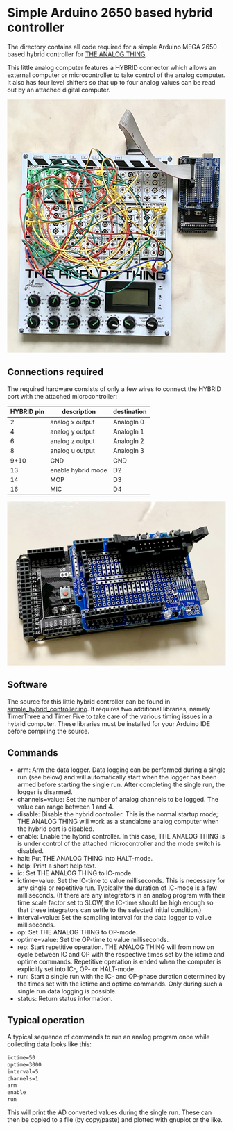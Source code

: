 # Simple Arduino 2650 based hybrid controller
The directory contains all code required for a simple Arduino MEGA 2650 based
hybrid controller for [THE ANALOG THING](https://the-analog-thing.org).

This little analog computer features a HYBRID connector which allows an 
external computer or microcontroller to take control of the analog computer. 
It also has four level shifters so that up to four analog values can be 
read out by an attached digital computer. 

![hc_setup](hc_setup.jpg)

## Connections required
The required hardware consists of only a few wires to connect the HYBRID
port with the attached microcontroller:

|HYBRID pin|description       |destination|
|----------|------------------|-----------|
|2         |analog x output   |AnalogIn 0 |
|4         |analog y output   |AnalogIn 1 |
|6         |analog z output   |AnalogIn 2 |
|8         |analog u output   |AnalogIn 3 |
|9+10      |GND               |GND        |
|13        |enable hybrid mode|D2         |
|14        |MOP               |D3         |
|16        |MIC               |D4         |

![arduino_hc](arduino_hc.jpg)

## Software
The source for this little hybrid controller can be found in 
[simple_hybrid_controller.ino](simple_hybrid_controller/simple_hybrid_controller.ino). 
It requires two additional libraries, namely TimerThree and Timer Five to 
take care of the various timing issues in a hybrid computer. These libraries
must be installed for your Arduino IDE before compiling the source.

## Commands

* arm: Arm the data logger. Data logging can be performed during a single
       run (see below) and will automatically start when the logger has been
       armed before starting the single run. After completing the single 
       run, the logger is disarmed.
* channels=value: Set the number of analog channels to be logged. The value
       can range between 1 and 4.
* disable: Disable the hybrid controller. This is the normal startup mode;
           THE ANALOG THING will work as a standalone analog computer when
           the hybrid port is disabled.
* enable: Enable the hybrid controller. In this case, THE ANALOG THING is
          is under control of the attached microcontroller and the mode 
          switch is disabled.
* halt: Put THE ANALOG THING into HALT-mode.
* help: Print a short help text.
* ic: Set THE ANALOG THING to IC-mode.
* ictime=value: Set the IC-time to value milliseconds. This is necessary
                  for any single or repetitive run. Typically the duration 
                  of IC-mode is a few milliseconds. (If there are any 
                  integrators in an analog program with their time scale 
                  factor set to SLOW, the IC-time should be high enough so 
                  that these integrators can settle to the selected initial
                  condition.)
* interval=value: Set the sampling interval for the data logger to 
                    value milliseconds.
* op: Set THE ANALOG THING to OP-mode.
* optime=value: Set the OP-time to value milliseconds. 
* rep: Start repetitive operation. THE ANALOG THING will from now on cycle
       between IC and OP with the respective times set by the ictime and 
       optime commands. Repetitive operation is ended when the computer 
       is explicitly set into IC-, OP- or HALT-mode.
* run: Start a single run with the IC- and OP-phase duration determined by 
       the times set with the ictime and optime commands. Only during such
       a single run data logging is possible.
* status: Return status information.

## Typical operation
A typical sequence of commands to run an analog program once while collecting
data looks like this:

```
ictime=50
optime=3000
interval=5
channels=1
arm
enable
run
```

This will print the AD converted values during the single run. These can then
be copied to a file (by copy/paste) and plotted with gnuplot or the like.
